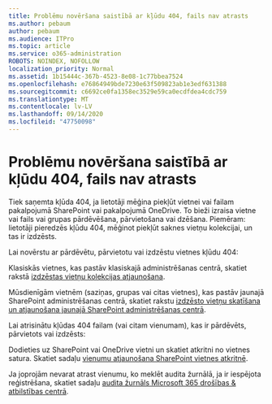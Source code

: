 ```yaml
---
title: Problēmu novēršana saistībā ar kļūdu 404, fails nav atrasts
ms.author: pebaum
author: pebaum
ms.audience: ITPro
ms.topic: article
ms.service: o365-administration
ROBOTS: NOINDEX, NOFOLLOW
localization_priority: Normal
ms.assetid: 1b15444c-367b-4523-8e08-1c77bbea7524
ms.openlocfilehash: e76864949bde7230e63f509823ab1e3edf631388
ms.sourcegitcommit: c6692ce0fa1358ec3529e59ca0ecdfdea4cdc759
ms.translationtype: MT
ms.contentlocale: lv-LV
ms.lasthandoff: 09/14/2020
ms.locfileid: "47750098"
---
```

# <a name="troubleshoot-error-404-file-not-found"></a>Problēmu novēršana saistībā ar kļūdu 404, fails nav atrasts

Tiek saņemta kļūda 404, ja lietotāji mēģina piekļūt vietnei vai failam pakalpojumā SharePoint vai pakalpojumā OneDrive. To bieži izraisa vietne vai fails vai grupas pārdēvēšana, pārvietošana vai dzēšana. Piemēram: lietotāji pieredzēs kļūdu 404, mēģinot piekļūt saknes vietņu kolekcijai, un tas ir izdzēsts.

Lai novērstu ar pārdēvētu, pārvietotu vai izdzēstu vietnes kļūdu 404:

Klasiskās vietnes, kas pastāv klasiskajā administrēšanas centrā, skatiet rakstā [izdzēstas vietņu kolekcijas atjaunošana](https://docs.microsoft.com/sharepoint/restore-deleted-site-collection).

Mūsdienīgām vietnēm (saziņas, grupas vai citas vietnes), kas pastāv jaunajā SharePoint administrēšanas centrā, skatiet rakstu [izdzēsto vietņu skatīšana un atjaunošana jaunajā SharePoint administrēšanas centrā](https://docs.microsoft.com/sharepoint/restore-deleted-site-collection).

Lai atrisinātu kļūdas 404 failam (vai citam vienumam), kas ir pārdēvēts, pārvietots vai izdzēsts:

Dodieties uz SharePoint vai OneDrive vietni un skatiet atkritni no vietnes satura. Skatiet sadaļu [vienumu atjaunošana SharePoint vietnes atkritnē](https://support.office.com/article/Restore-items-in-the-Recycle-Bin-of-a-SharePoint-site-6df466b6-55f2-4898-8d6e-c0dff851a0be#ID0EAADAAA=Online).

Ja joprojām nevarat atrast vienumu, ko meklēt audita žurnālā, ja ir iespējota reģistrēšana, skatiet sadaļu [audita žurnāls Microsoft 365 drošības & atbilstības centrā](https://docs.microsoft.com/microsoft-365/compliance/search-the-audit-log-in-security-and-compliance).
